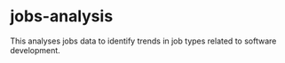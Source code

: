 # jobs-analysis
This analyses jobs data to identify trends in job types related to software development.
